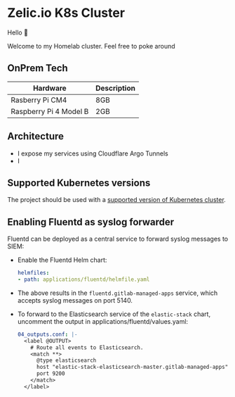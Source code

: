 # Zelic.io K8s Cluster

Hello :wave:

Welcome to my Homelab cluster. Feel free to poke around

## OnPrem Tech
| Hardware                | Description |
| ----------------------  | ----------- |
| Rasberry Pi CM4         | 8GB         |
| Raspberry Pi 4 Model B  | 2GB         |

## Architecture
* I expose my services using Cloudflare Argo Tunnels
* I 


## Supported Kubernetes versions

The project should be used with a [supported version of Kubernetes cluster](https://docs.gitlab.com/ee/user/project/clusters/#supported-cluster-versions).

## Enabling Fluentd as syslog forwarder

Fluentd can be deployed as a central service to forward syslog messages to SIEM:

* Enable the Fluentd Helm chart:

    ```yaml
    helmfiles:
    - path: applications/fluentd/helmfile.yaml
    ```

* The above results in the `fluentd.gitlab-managed-apps` service, which accepts
  syslog messages on port 5140.

* To forward to the Elasticsearch service of the `elastic-stack` chart,
  uncomment the output in applications/fluentd/values.yaml:

    ```yaml
    04_outputs.conf: |-
      <label @OUTPUT>
        # Route all events to Elasticsearch.
        <match **>
          @type elasticsearch
          host "elastic-stack-elasticsearch-master.gitlab-managed-apps"
          port 9200
        </match>
      </label>
    ```
